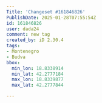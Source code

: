 ```yaml
---
Title: 'Changeset #161846826'
PublishDate: 2025-01-28T07:55:54Z
id: 161846826
user: dada24
comment: new tag
created_by: iD 2.30.4
tags:
- Montenegro
- Budva
bbox:
  min_lon: 18.8338914
  min_lat: 42.2777184
  max_lon: 18.8339877
  max_lat: 42.2777844

---
```

